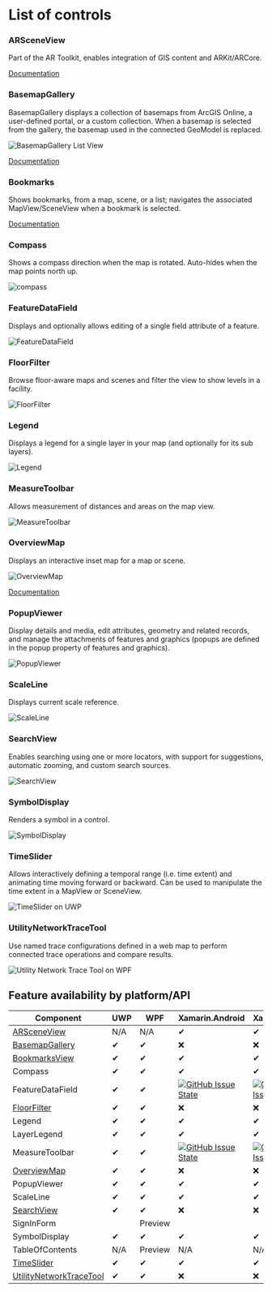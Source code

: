 # List of controls

### ARSceneView
Part of the AR Toolkit, enables integration of GIS content and ARKit/ARCore.

[Documentation](ar.md)

### BasemapGallery

BasemapGallery displays a collection of basemaps from ArcGIS Online, a user-defined portal, or a custom collection. When a basemap is selected from the gallery, the basemap used in the connected GeoModel is replaced.

![BasemapGallery List View](https://user-images.githubusercontent.com/29742178/124198151-f2dc6380-da84-11eb-8e78-4e705d14c33d.png)

[Documentation](basemap-gallery.md)

### Bookmarks
Shows bookmarks, from a map, scene, or a list; navigates the associated MapView/SceneView when a bookmark is selected.

[Documentation](bookmarks-view.md)


### Compass
Shows a compass direction when the map is rotated. Auto-hides when the map points north up.

![compass](https://user-images.githubusercontent.com/1378165/73389839-d9c8f500-4289-11ea-923c-18232489b3e0.png)


### FeatureDataField

Displays and optionally allows editing of a single field attribute of a feature.

![FeatureDataField](https://user-images.githubusercontent.com/1378165/73389879-ebaa9800-4289-11ea-8e4e-de153a6a371a.png)

### FloorFilter

Browse floor-aware maps and scenes and filter the view to show levels in a facility.

![FloorFilter](https://user-images.githubusercontent.com/29742178/158746908-71a39e28-596f-44b6-9230-e2a04bdaeb9e.png)

### Legend

Displays a legend for a single layer in your map (and optionally for its sub layers).

![Legend](https://user-images.githubusercontent.com/1378165/73389924-011fc200-428a-11ea-91bf-4ea1c2bf6683.png)


### MeasureToolbar

Allows measurement of distances and areas on the map view.

![MeasureToolbar](https://user-images.githubusercontent.com/1378165/73389958-0f6dde00-428a-11ea-8c78-7192d49ea605.png)

### OverviewMap

Displays an interactive inset map for a map or scene.

![OverviewMap](https://user-images.githubusercontent.com/29742178/121975740-34f07000-cd37-11eb-9162-462925cb3fe7.png)

[Documentation](overview-map.md)

### PopupViewer

Display details and media, edit attributes, geometry and related records, and manage the attachments of features and graphics (popups are defined in the popup property of features and graphics).

![PopupViewer](https://user-images.githubusercontent.com/1378165/73389991-1e549080-428a-11ea-81f3-b2f9c29f61ad.png)


### ScaleLine

Displays current scale reference.

![ScaleLine](https://user-images.githubusercontent.com/1378165/73390077-3debb900-428a-11ea-8b2f-dfd4914a637e.png)

### SearchView

Enables searching using one or more locators, with support for suggestions, automatic zooming, and custom search sources.

![SearchView](https://user-images.githubusercontent.com/29742178/142301018-4bbeb0f2-3021-49a7-b5ec-f642c5700bd0.png)

### SymbolDisplay

Renders a symbol in a control.

![SymbolDisplay](https://user-images.githubusercontent.com/1378165/73390051-31676080-428a-11ea-9feb-afb5d2aa6385.png)


### TimeSlider

Allows interactively defining a temporal range (i.e. time extent) and animating time moving forward or backward.  Can be used to manipulate the time extent in a MapView or SceneView.

![TimeSlider on UWP](https://user-images.githubusercontent.com/29742178/147712751-6d6db182-3e72-4dfc-ba23-3fbe97b1f934.png)

### UtilityNetworkTraceTool

Use named trace configurations defined in a web map to perform connected trace operations and compare results.

![Utility Network Trace Tool on WPF](https://user-images.githubusercontent.com/29742178/173907265-73cd3a39-c836-433e-baf0-4c60f921ba86.png) 

## Feature availability by platform/API

|Component |UWP  |WPF  |Xamarin.Android  |Xamarin.iOS  |Xamarin.Forms |
|---|---|---|---|---|---|
|[ARSceneView](ar.md)   | N/A | N/A | ✔ | ✔ | ✔ |
|[BasemapGallery](basemap-gallery.md) | ✔ | ✔ | ❌ | ❌ | ✔ |
|[BookmarksView](bookmarks-view.md)   | ✔ | ✔ | ✔ | ✔ | ✔ |
|Compass   | ✔ | ✔ | ✔ | ✔ | ✔ |
|FeatureDataField   | ✔ | ✔ | [![GitHub Issue State](https://img.shields.io/github/issues/detail/s/Esri/arcgis-toolkit-dotnet/198.svg)](https://github.com/Esri/arcgis-toolkit-dotnet/issues/198) | [![GitHub Issue State](https://img.shields.io/github/issues/detail/s/Esri/arcgis-toolkit-dotnet/198.svg)](https://github.com/Esri/arcgis-toolkit-dotnet/issues/198) | [![GitHub Issue State](https://img.shields.io/github/issues/detail/s/Esri/arcgis-toolkit-dotnet/198.svg)](https://github.com/Esri/arcgis-toolkit-dotnet/issues/198) |
|[FloorFilter](floor-filter.md) | ✔  | ✔ | ❌ | ❌ | ✔ |
|Legend   | ✔ | ✔ | ✔ | ✔ | ✔ |
|LayerLegend   | ✔ | ✔ | ✔ | ✔ | ✔ |
|MeasureToolbar   | ✔ | ✔ | [![GitHub Issue State](https://img.shields.io/github/issues/detail/s/Esri/arcgis-toolkit-dotnet/199.svg)](https://github.com/Esri/arcgis-toolkit-dotnet/issues/199) | [![GitHub Issue State](https://img.shields.io/github/issues/detail/s/Esri/arcgis-toolkit-dotnet/199.svg)](https://github.com/Esri/arcgis-toolkit-dotnet/issues/199) | [![GitHub Issue State](https://img.shields.io/github/issues/detail/s/Esri/arcgis-toolkit-dotnet/199.svg)](https://github.com/Esri/arcgis-toolkit-dotnet/issues/199) |
|[OverviewMap](overview-map.md) | ✔ | ✔ | ❌ | ❌ | ✔ |
|PopupViewer | ✔ | ✔ | ✔ | ✔ | ✔ |
|ScaleLine   | ✔ | ✔ | ✔ | ✔ | ✔ |
|[SearchView](search-view.md) | ✔ | ✔ | ❌ | ❌ | ✔ |
|SignInForm   |   | Preview |   |   |   |
|SymbolDisplay   | ✔ | ✔ | ✔ | ✔ | ✔ |
|TableOfContents   | N/A | Preview | N/A  | N/A | N/A |
|[TimeSlider](time-slider.md)   | ✔ | ✔ | ✔ | ✔ | ✔ |
|[UtilityNetworkTraceTool](un-trace.md) | ✔ | ✔ | ❌ | ❌ | ✔ |

